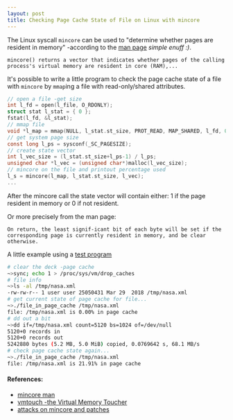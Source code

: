 ```yaml
---
layout: post
title: Checking Page Cache State of File on Linux with mincore
---
```


The Linux syscall `mincore` can be used to "determine whether pages are resident in memory" -according to the [man page](http://man7.org/linux/man-pages/man2/mincore.2.html) _simple enuff :)_.

`mincore() returns a vector that indicates whether pages of the calling process's virtual memory are resident in core (RAM),...`

It's possible to write a little program to check the page cache state of a file with `mincore` by `mmap`ing a file with read-only/shared attributes.

```c
// open a file -get size
int l_fd = open(l_file, O_RDONLY);
struct stat l_stat = { 0 };
fstat(l_fd, &l_stat);
// mmap file
void *l_map = mmap(NULL, l_stat.st_size, PROT_READ, MAP_SHARED, l_fd, 0);
// get system page size
const long l_ps = sysconf(_SC_PAGESIZE);
// create state vector
int l_vec_size = (l_stat.st_size+l_ps-1) / l_ps;
unsigned char *l_vec = (unsigned char*)malloc(l_vec_size);
// mincore on the file and printout percentage used
l_s = mincore(l_map, l_stat.st_size, l_vec);
...
```

After the mincore call the state vector will contain either: 1 if the page resident in memory or 0 if not resident.

Or more precisely from the man page:

```
On return, the least signif‐icant bit of each byte will be set if the 
corresponding page is currently resident in memory, and be clear otherwise.
```


A little example using a [test program](https://github.com/tinselcity/experiments/tree/master/mincore)

```sh
# clear the deck -page cache
~>sync; echo 1 > /proc/sys/vm/drop_caches
# file info
~>ls -al /tmp/nasa.xml 
-rw-rw-r-- 1 user user 25050431 Mar 29  2018 /tmp/nasa.xml
# get current state of page cache for file...
~>./file_in_page_cache /tmp/nasa.xml 
file: /tmp/nasa.xml is 0.00% in page cache
# dd out a bit
~>dd if=/tmp/nasa.xml count=5120 bs=1024 of=/dev/null
5120+0 records in
5120+0 records out
5242880 bytes (5.2 MB, 5.0 MiB) copied, 0.0769642 s, 68.1 MB/s
# check page cache state again...
~>./file_in_page_cache /tmp/nasa.xml 
file: /tmp/nasa.xml is 21.91% in page cache
```

#### References:

- [mincore man](http://man7.org/linux/man-pages/man2/mincore.2.html)
- [vmtouch -the Virtual Memory Toucher](https://hoytech.com/vmtouch/)
- [attacks on mincore and patches](https://lwn.net/Articles/776801/)
